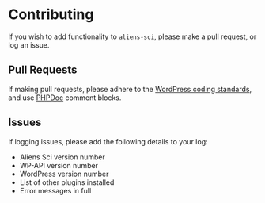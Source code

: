 # Contributing

If you wish to add functionality to `aliens-sci`, please make a pull request, or log an issue.

## Pull Requests

If making pull requests, please adhere to the [WordPress coding standards](https://codex.wordpress.org/WordPress_Coding_Standards), and use [PHPDoc](http://www.phpdoc.org/) comment blocks.

## Issues

If logging issues, please add the following details to your log:

- Aliens Sci version number
- WP-API version number
- WordPress version number
- List of other plugins installed
- Error messages in full